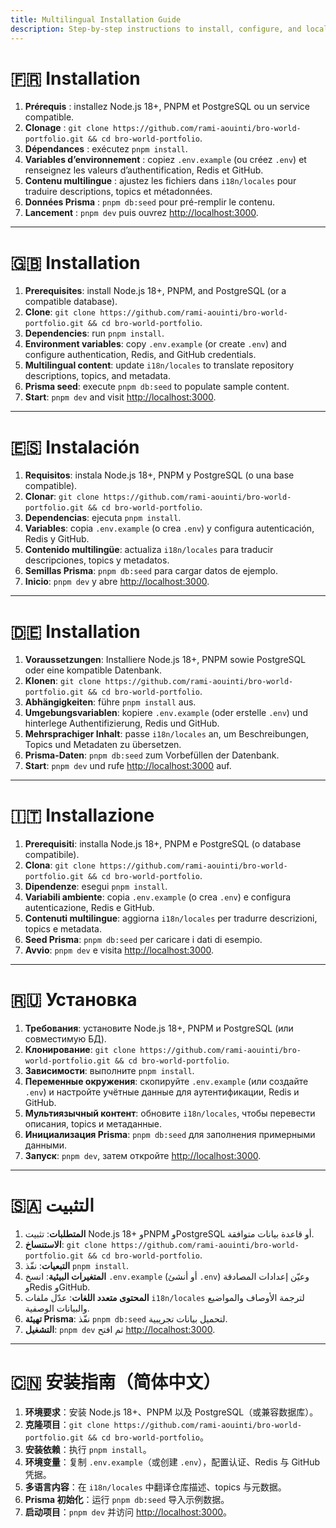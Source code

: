 ```yaml
---
title: Multilingual Installation Guide
description: Step-by-step instructions to install, configure, and localise the Bro World portfolio in every supported language.
---
```


# 🇫🇷 Installation

1. **Prérequis** : installez Node.js 18+, PNPM et PostgreSQL ou un service compatible.
2. **Clonage** : `git clone https://github.com/rami-aouinti/bro-world-portfolio.git && cd bro-world-portfolio`.
3. **Dépendances** : exécutez `pnpm install`.
4. **Variables d’environnement** : copiez `.env.example` (ou créez `.env`) et renseignez les valeurs d’authentification, Redis et GitHub.
5. **Contenu multilingue** : ajustez les fichiers dans `i18n/locales` pour traduire descriptions, topics et métadonnées.
6. **Données Prisma** : `pnpm db:seed` pour pré-remplir le contenu.
7. **Lancement** : `pnpm dev` puis ouvrez <http://localhost:3000>.

---

# 🇬🇧 Installation

1. **Prerequisites**: install Node.js 18+, PNPM, and PostgreSQL (or a compatible database).
2. **Clone**: `git clone https://github.com/rami-aouinti/bro-world-portfolio.git && cd bro-world-portfolio`.
3. **Dependencies**: run `pnpm install`.
4. **Environment variables**: copy `.env.example` (or create `.env`) and configure authentication, Redis, and GitHub credentials.
5. **Multilingual content**: update `i18n/locales` to translate repository descriptions, topics, and metadata.
6. **Prisma seed**: execute `pnpm db:seed` to populate sample content.
7. **Start**: `pnpm dev` and visit <http://localhost:3000>.

---

# 🇪🇸 Instalación

1. **Requisitos**: instala Node.js 18+, PNPM y PostgreSQL (o una base compatible).
2. **Clonar**: `git clone https://github.com/rami-aouinti/bro-world-portfolio.git && cd bro-world-portfolio`.
3. **Dependencias**: ejecuta `pnpm install`.
4. **Variables**: copia `.env.example` (o crea `.env`) y configura autenticación, Redis y GitHub.
5. **Contenido multilingüe**: actualiza `i18n/locales` para traducir descripciones, topics y metadatos.
6. **Semillas Prisma**: `pnpm db:seed` para cargar datos de ejemplo.
7. **Inicio**: `pnpm dev` y abre <http://localhost:3000>.

---

# 🇩🇪 Installation

1. **Voraussetzungen**: Installiere Node.js 18+, PNPM sowie PostgreSQL oder eine kompatible Datenbank.
2. **Klonen**: `git clone https://github.com/rami-aouinti/bro-world-portfolio.git && cd bro-world-portfolio`.
3. **Abhängigkeiten**: führe `pnpm install` aus.
4. **Umgebungsvariablen**: kopiere `.env.example` (oder erstelle `.env`) und hinterlege Authentifizierung, Redis und GitHub.
5. **Mehrsprachiger Inhalt**: passe `i18n/locales` an, um Beschreibungen, Topics und Metadaten zu übersetzen.
6. **Prisma-Daten**: `pnpm db:seed` zum Vorbefüllen der Datenbank.
7. **Start**: `pnpm dev` und rufe <http://localhost:3000> auf.

---

# 🇮🇹 Installazione

1. **Prerequisiti**: installa Node.js 18+, PNPM e PostgreSQL (o database compatibile).
2. **Clona**: `git clone https://github.com/rami-aouinti/bro-world-portfolio.git && cd bro-world-portfolio`.
3. **Dipendenze**: esegui `pnpm install`.
4. **Variabili ambiente**: copia `.env.example` (o crea `.env`) e configura autenticazione, Redis e GitHub.
5. **Contenuti multilingue**: aggiorna `i18n/locales` per tradurre descrizioni, topics e metadata.
6. **Seed Prisma**: `pnpm db:seed` per caricare i dati di esempio.
7. **Avvio**: `pnpm dev` e visita <http://localhost:3000>.

---

# 🇷🇺 Установка

1. **Требования**: установите Node.js 18+, PNPM и PostgreSQL (или совместимую БД).
2. **Клонирование**: `git clone https://github.com/rami-aouinti/bro-world-portfolio.git && cd bro-world-portfolio`.
3. **Зависимости**: выполните `pnpm install`.
4. **Переменные окружения**: скопируйте `.env.example` (или создайте `.env`) и настройте учётные данные для аутентификации, Redis и GitHub.
5. **Мультиязычный контент**: обновите `i18n/locales`, чтобы перевести описания, topics и метаданные.
6. **Инициализация Prisma**: `pnpm db:seed` для заполнения примерными данными.
7. **Запуск**: `pnpm dev`, затем откройте <http://localhost:3000>.

---

# 🇸🇦 التثبيت

1. **المتطلبات**: تثبيت Node.js 18+ وPNPM وPostgreSQL أو قاعدة بيانات متوافقة.
2. **الاستنساخ**: `git clone https://github.com/rami-aouinti/bro-world-portfolio.git && cd bro-world-portfolio`.
3. **التبعيات**: نفّذ `pnpm install`.
4. **المتغيرات البيئية**: انسخ `.env.example` (أو أنشئ `.env`) وعيّن إعدادات المصادقة وRedis وGitHub.
5. **المحتوى متعدد اللغات**: عدّل ملفات `i18n/locales` لترجمة الأوصاف والمواضيع والبيانات الوصفية.
6. **تهيئة Prisma**: نفّذ `pnpm db:seed` لتحميل بيانات تجريبية.
7. **التشغيل**: `pnpm dev` ثم افتح <http://localhost:3000>.

---

# 🇨🇳 安装指南（简体中文）

1. **环境要求**：安装 Node.js 18+、PNPM 以及 PostgreSQL（或兼容数据库）。
2. **克隆项目**：`git clone https://github.com/rami-aouinti/bro-world-portfolio.git && cd bro-world-portfolio`。
3. **安装依赖**：执行 `pnpm install`。
4. **环境变量**：复制 `.env.example`（或创建 `.env`），配置认证、Redis 与 GitHub 凭据。
5. **多语言内容**：在 `i18n/locales` 中翻译仓库描述、topics 与元数据。
6. **Prisma 初始化**：运行 `pnpm db:seed` 导入示例数据。
7. **启动项目**：`pnpm dev` 并访问 <http://localhost:3000>。
